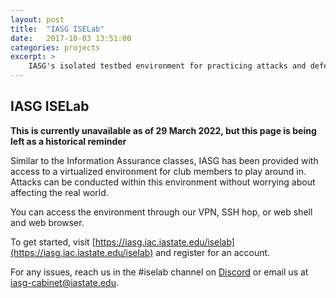 ```yaml
---
layout: post
title:  "IASG ISELab"
date:   2017-10-03 13:51:00
categories: projects
excerpt: >
    IASG's isolated testbed environment for practicing attacks and defenses.
---
```

IASG ISELab
--

**This is currently unavailable as of 29 March 2022, but this page is being left as a historical reminder**

Similar to the Information Assurance classes, IASG has been provided with access to a virtualized environment for club members to play around in. Attacks can be conducted
within this environment without worrying about affecting the real world.

You can access the environment through our VPN, SSH hop, or web shell and web browser.

To get started, visit [https://iasg.iac.iastate.edu/iselab](https://iasg.iac.iastate.edu/iselab) and register for an account.

For any issues, reach us in the #iselab channel on [Discord](https://discord.gg/3xxec7V5zN) or email us at [iasg-cabinet@iastate.edu](mailto:iasg-cabinet@iastate.edu).
